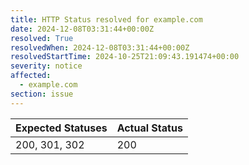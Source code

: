```yaml
---
title: HTTP Status resolved for example.com
date: 2024-12-08T03:31:44+00:00Z
resolved: True
resolvedWhen: 2024-12-08T03:31:44+00:00Z
resolvedStartTime: 2024-10-25T21:09:43.191474+00:00
severity: notice
affected:
  - example.com
section: issue
---
```


| Expected Statuses | Actual Status  |
|-------------------|----------------|
| 200, 301, 302 | 200 |
